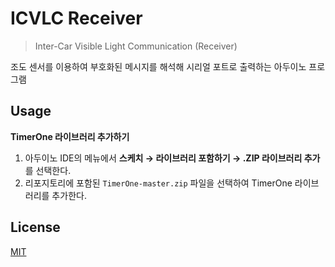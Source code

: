 # ICVLC Receiver

> Inter-Car Visible Light Communication (Receiver)

조도 센서를 이용하여 부호화된 메시지를 해석해 시리얼 포트로 출력하는 아두이노 프로그램

## Usage

**TimerOne 라이브러리 추가하기**

1. 아두이노 IDE의 메뉴에서 **스케치 &rarr; 라이브러리 포함하기 &rarr; .ZIP 라이브러리 추가**를 선택한다.
2. 리포지토리에 포함된 `TimerOne-master.zip` 파일을 선택하여 TimerOne 라이브러리를 추가한다.

## License

[MIT](https://github.com/icvlc/receiver/blob/master/LICENSE)